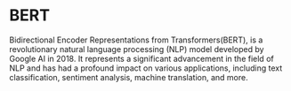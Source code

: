 # BERT 
Bidirectional Encoder Representations from Transformers(BERT), is a revolutionary natural language processing (NLP) model developed by Google AI in 2018. It represents a significant advancement in the field of NLP and has had a profound impact on various applications, including text classification, sentiment analysis, machine translation, and more.
